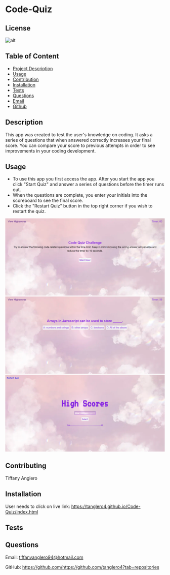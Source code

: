 # Code-Quiz

 ## License
![alt](https://img.shields.io/badge/License--blue)
          
## Table of Content 
- [Project Description](#Description)
- [Usage](#Usage)
- [Contribution](#Contribution)
- [Installation](#Installation)
- [Tests](#Tests)
- [Questions](#Questions)
- [Email](#Email)
- [Github](#Github)
## Description
This app was created to test the user's knowledge on coding. It asks a series of questions that when answered correctly increases your final score. You can compare your score to previous attempts in order to see improvements in your coding development.

## Usage
- To use this app you first access the app. After you start the app you click "Start Quiz" and answer a series of questions before the timer runs out. 
- When the questions are complete, you enter your initials into the scoreboard to see the final score. 
- Click the "Restart Quiz" button in the top right corner if you wish to restart the quiz.

![A webpage that displays quiz instructions, a start button, and a timer on the top right, and a high score link on the top left.](./images/main.png)
![The questions to answer on this quiz, and a timer on the top right counting down.](./images/questions.png)
![The high score page where you can view your highest scores and input your initials and a link to restart the quiz on the top left.](./images/high-score.png)

## Contributing
Tiffany Anglero

## Installation
User needs to click on live link: https://tanglero4.github.io/Code-Quiz/index.html

## Tests

## Questions 
Email: tiffanyanglero94@hotmail.com


GitHub: https://github.com/https://github.com/tanglero4?tab=repositories   

